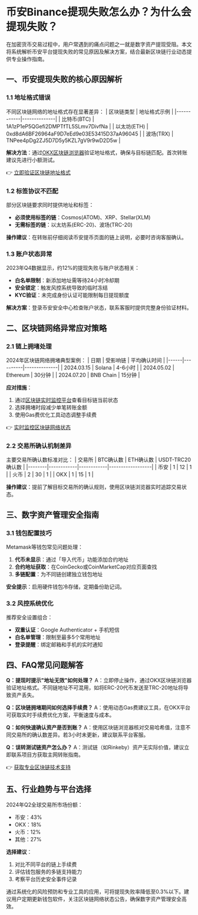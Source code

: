 # 币安Binance提现失败怎么办？为什么会提现失败？

在加密货币交易过程中，用户常遇到的痛点问题之一就是数字资产提现受阻。本文将系统解析币安平台提现失败的常见原因及解决方案，结合最新区块链行业动态提供专业操作指南。

## 一、币安提现失败的核心原因解析

### 1.1 地址格式错误
不同区块链网络的地址格式存在显著差异：
| 区块链类型 | 地址格式示例 |
|------------|--------------|
| 比特币(BTC) | 1A1zP1eP5QGefi2DMPTfTL5SLmv7DivfNa |
| 以太坊(ETH) | 0xd8dA6BF26964aF9D7eEd9e03E53415D37aA96045 |
| 波场(TRX) | TNPee4pDg2ZJ5D7D5y5KZL7gV9r9wD2D5w |

**解决方法**：通过[OKX区块链浏览器](https://bit.ly/okx_welcome)验证地址格式，确保与目标链匹配。首次转账建议先进行小额测试。

👉 [立即验证区块链地址格式](https://bit.ly/okx_welcome)

### 1.2 标签协议不匹配
部分区块链要求同时提供地址和标签：
- **必须使用标签的链**：Cosmos(ATOM)、XRP、Stellar(XLM)
- **无需标签的链**：以太坊系(ERC-20)、波场(TRC-20)

**操作建议**：在转账前仔细阅读币安提币页面的链上说明，必要时咨询客服确认。

### 1.3 账户状态异常
2023年Q4数据显示，约12%的提现失败与账户状态相关：
- **白名单限制**：新添加地址需等待24小时冷却期
- **安全锁定**：触发风控系统导致的临时冻结
- **KYC验证**：未完成身份认证可能限制每日提现额度

**解决方案**：登录币安安全中心检查账户状态，联系客服时提供完整身份验证材料。

## 二、区块链网络异常应对策略

### 2.1 链上拥堵处理
2024年区块链网络拥堵典型案例：
| 日期 | 受影响链 | 平均确认时间 |
|------|----------|--------------|
| 2024.03.15 | Solana | 4-6小时 |
| 2024.05.02 | Ethereum | 30分钟 |
| 2024.07.20 | BNB Chain | 15分钟 |

**应对措施**：
1. 通过[区块链实时监控平台](https://bit.ly/okx_welcome)查看目标链当前状态
2. 选择拥堵时段减少单笔转账金额
3. 使用Gas费优化工具动态调整手续费

👉 [实时监控区块链网络状态](https://bit.ly/okx_welcome)

### 2.2 交易所确认机制差异
主要交易所确认数标准对比：
| 交易所 | BTC确认数 | ETH确认数 | USDT-TRC20确认数 |
|--------|------------|------------|------------------|
| 币安 | 1 | 12 | 1 |
| 火币 | 2 | 30 | 1 |
| OKX | 1 | 15 | 1 |

**操作建议**：提前了解目标交易所的确认规则，使用区块链浏览器实时追踪交易状态。

## 三、数字资产管理安全指南

### 3.1 钱包配置技巧
Metamask等钱包常见问题处理：
1. **代币未显示**：通过「导入代币」功能添加合约地址
2. **合约地址获取**：在CoinGecko或CoinMarketCap对应页面查找
3. **多链配置**：为不同链创建独立钱包地址

**安全提示**：启用硬件钱包冷存储，定期备份助记词。

### 3.2 风控系统优化
推荐安全设置组合：
- **双重认证**：Google Authenticator + 手机短信
- **白名单管理**：限制至最多5个常用地址
- **登录提醒**：绑定邮箱和手机的实时通知

## 四、FAQ常见问题解答

**Q：提现时提示"地址无效"如何处理？**
A：立即停止操作，通过OKX区块链浏览器验证地址格式。不同链地址不可混用，如将ERC-20代币发送至TRC-20地址将导致资产丢失。

**Q：区块链拥堵期间如何选择手续费？**
A：使用动态Gas费建议工具，在OKX平台可获取实时手续费优化方案，平衡速度与成本。

**Q：如何快速确认资产是否到账？**
A：使用区块链浏览器核对交易哈希值，注意不同交易所的确认数差异。若3小时未更新，建议联系平台客服。

**Q：误转测试链资产怎么办？**
A：测试链（如Rinkeby）资产无实际价值，建议立即联系项目方获取主网转账指南。

👉 [获取专业区块链技术支持](https://bit.ly/okx_welcome)

## 五、行业趋势与平台选择

2024年Q2全球交易所市场份额：
- 币安：43%
- OKX：18%
- 火币：12%
- 其他：27%

**选择建议**：
1. 对比不同平台的链上手续费
2. 评估钱包服务的多链支持能力
3. 考察平台历史安全事件记录

通过系统化的风险预防和专业工具的应用，可将提现失败率降低至0.3%以下。建议用户定期更新钱包软件，关注区块链网络状态公告，确保数字资产管理安全高效。